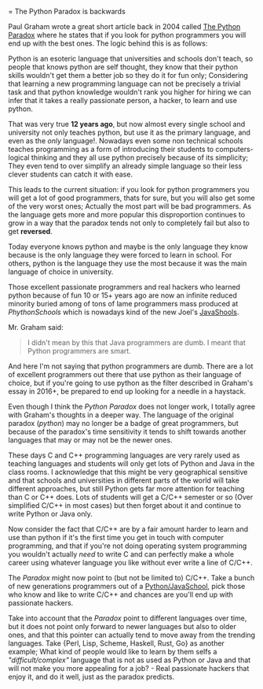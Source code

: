 = The Python Paradox is backwards

Paul Graham wrote a great short article back in 2004 called [The Python
Paradox](http://www.paulgraham.com/pypar.html) where he states that if you look
for python programmers you will end up with the best ones. The logic behind this
is as follows:

Python is an esoteric language that universities and schools don't teach, so
people that knows python are self thought, they know that their python skills
wouldn't get them a better job so they do it for fun only; Considering that
learning a new programming language can not be precisely a trivial task and that
python knowledge wouldn't rank you higher for hiring we can infer that it takes
a really passionate person, a hacker, to learn and use python.

That was very true **12 years ago**, but now almost every single school and
university not only teaches python, but use it as the primary language, and even
as the *only* language!. Nowadays even some non technical schools teaches
programming as a form of introducing their students to computers-logical
thinking and they all use python precisely because of its simplicity; They even
tend to over simplify an already simple language so their less clever students
can catch it with ease.

This leads to the current situation: if you look for python programmers you will
get a lot of good programmers, thats for sure, but you will also get some of the
very worst ones; Actually the most part will be bad programmers. As the language
gets more and more popular this disproportion continues to grow in a way that
the paradox tends not only to completely fail but also to get **reversed**.

Today everyone knows python and maybe is the only language they know because is
the only language they were forced to learn in school. For others, python is the
language they use the most because it was the main language of choice in
university.

Those excellent passionate programmers and real hackers who learned python
because of fun 10 or 15+ years ago are now an infinite reduced minority buried
among of tons of lame programmers mass produced at *PhythonSchools* which is
nowadays kind of the new Joel's
[JavaShools](http://www.joelonsoftware.com/articles/ThePerilsofJavaSchools.html).


Mr. Graham said:

> I didn't mean by this that Java programmers are dumb. I meant that Python
> programmers are smart.


And here I'm not saying that python programmers are dumb. There are a lot of
excellent programmers out there that use python as their language of choice, but
if you're going to use python as the filter described in Graham's essay in
2016+, be prepared to end up looking for a needle in a haystack.

Even though I think the *Python Paradox* does not longer work, I totally agree
with Graham's thoughts in a deeper way. The language of the original paradox
(*python*) may no longer be a badge of great programmers, but because of the
paradox's time sensitivity it tends to shift towards another languages that may
or may not be the newer ones.

These days C and C++ programming languages are very rarely used as teaching
languages and students will only get lots of Python and Java in the class rooms.
I acknowledge that this might be very geographical sensitive and that schools
and universities in different parts of the world will take different approaches,
but still Python gets far more attention for teaching than C or C++ does. Lots
of students will get a C/C++ semester or so (Over simplified C/C++ in most
cases) but then forget about it and continue to write Python or Java only.

Now consider the fact that C/C++ are by a fair amount harder to learn and use
than python if it's the first time you get in touch with computer programming,
and that if you're not doing operating system programming you wouldn't actually
*need* to write C and can perfectly make a whole career using whatever language
you like without ever write a line of C/C++.

The *Paradox* might now point to (but not be limited to) C/C++. Take a bunch of
new generations programmers out of a
[Python/JavaSchool](http://www.joelonsoftware.com/articles/ThePerilsofJavaSchools.html),
pick those who know and like to write C/C++ and chances are you'll end up with
passionate hackers.

Take into account that the *Paradox* point to different languages over time, but
it does not point only forward to newer languages but also to older ones, and
that this pointer can actually tend to move away from the trending languages.
Take {Perl, Lisp, Scheme, Haskell, Rust, Go} as another example; What kind of
people would like to learn by them selfs a *"difficult/complex"* language that
is not as used as Python or Java and that will not make you more appealing for a
job? - Real passionate hackers that enjoy it, and do it well, just as the
paradox predicts.
